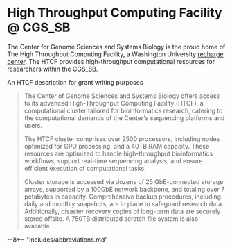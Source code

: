 # High Throughput Computing Facility @ CGS_SB

The Center for Genome Sciences and Systems Biology is the proud home of The High Throughput Computing Facility, a Washington University [recharge center](http://research.wustl.edu/ComplianceAreas/RechargeCenters/Pages/default.aspx).  The HTCF provides high-throughput computational resources for researchers within the CGS_SB.


An HTCF description for grant writing purposes


> The Center of Genome Sciences and Systems Biology offers access to its advanced High-Throughput Computing Facility (HTCF), a computational cluster tailored for bioinformatics research, catering to the computational demands of the Center's sequencing platforms and users.
> 
> The HTCF cluster comprises over 2500 processors, including nodes optimized for GPU processing, and a 40TB RAM capacity.  These resources are optimized to handle high-throughput bioinformatics workflows, support real-time sequencing analysis, and ensure efficient execution of computational tasks.
> 
> Cluster storage is accessed via dozens of 25 GbE-connected storage arrays, supported by a 100GbE network backbone, and totaling over 7 petabytes in capacity. Comprehensive backup procedures, including daily and monthly snapshots, are in place to safeguard research data. Additionally, disaster recovery copies of long-term data are securely stored offsite.  A 750TB distributed scratch file system is also available.


--8<-- "includes/abbreviations.md"
